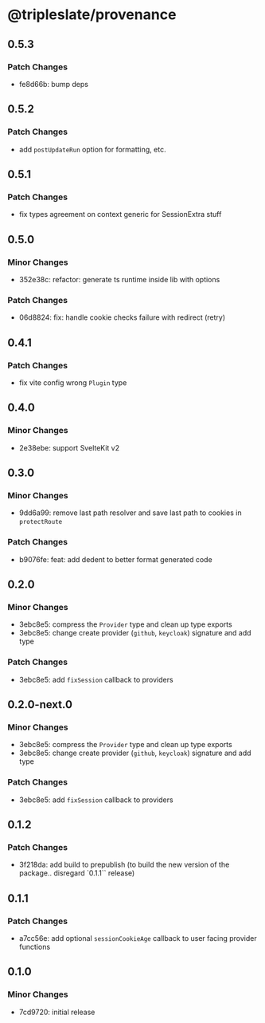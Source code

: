# @tripleslate/provenance

## 0.5.3

### Patch Changes

- fe8d66b: bump deps

## 0.5.2

### Patch Changes

- add `postUpdateRun` option for formatting, etc.

## 0.5.1

### Patch Changes

- fix types agreement on context generic for SessionExtra stuff

## 0.5.0

### Minor Changes

- 352e38c: refactor: generate ts runtime inside lib with options

### Patch Changes

- 06d8824: fix: handle cookie checks failure with redirect (retry)

## 0.4.1

### Patch Changes

- fix vite config wrong `Plugin` type

## 0.4.0

### Minor Changes

- 2e38ebe: support SvelteKit v2

## 0.3.0

### Minor Changes

- 9dd6a99: remove last path resolver and save last path to cookies in `protectRoute`

### Patch Changes

- b9076fe: feat: add dedent to better format generated code

## 0.2.0

### Minor Changes

- 3ebc8e5: compress the `Provider` type and clean up type exports
- 3ebc8e5: change create provider (`github`, `keycloak`) signature and add type

### Patch Changes

- 3ebc8e5: add `fixSession` callback to providers

## 0.2.0-next.0

### Minor Changes

- 3ebc8e5: compress the `Provider` type and clean up type exports
- 3ebc8e5: change create provider (`github`, `keycloak`) signature and add type

### Patch Changes

- 3ebc8e5: add `fixSession` callback to providers

## 0.1.2

### Patch Changes

- 3f218da: add build to prepublish (to build the new version of the package.. disregard `0.1.1`` release)

## 0.1.1

### Patch Changes

- a7cc56e: add optional `sessionCookieAge` callback to user facing provider functions

## 0.1.0

### Minor Changes

- 7cd9720: initial release
